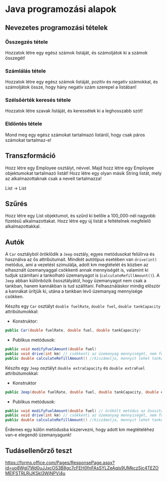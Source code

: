 # Java programozási alapok

## Nevezetes programozási tételek

### Összegzés tétele

Hozzatok létre egy egész számok listáját, és számoljátok ki a számok összegét!

### Számlálás tétele

Hozzatok létre egy egész számok listáját, pozitív és negatív számokkal,
és számoljátok össze, hogy hány negatív szám szerepel a listában!

### Szélsőérték keresés tétele

Hozzatok létre szavak listáját, és keressétek ki a leghosszabb szót!

### Eldöntés tétele

Mond meg egy egész számokat tartalmazó listáról, hogy csak
páros számokat tartalmaz-e!

## Transzformáció

Hozz létre egy Employee osztályt, névvel. Majd hozz létre egy Employee
objektumokat tartalmazó listát!
Hozz létre egy olyan másik String listát, mely az alkalmazottaknak csak a neveit
tartalmazza!

List<Employee> -> List<String>

## Szűrés

Hozz létre egy List<Employee> objektumot, és szűrd ki belőle a 100_000-nél 
nagyobb fizetésű alkalmazottakat. Hozz létre egy új listát a feltételnek
megfelelő alkalmazottakkal.

## Autók

A `Car` osztályból öröklődik a `Jeep` osztály, egyes metódusokat felülírva és használva az ős attribútumait. 
Mindkét autótípus esetében van `drive(int)` metódus, ami a vezetést szimulálja, adott km megtételét és közben 
az elhasznált üzemanyaggal csökkenti annak mennyiségét is, valamint ki tudjuk számítani a tankolható üzemanyagot 
is (`calculateRefillAmount()`).
A `Jeep` abban különbözik ősosztályától, hogy üzemanyagot nem csak a tankban, hanem kannákban is tud szállítani.
Felhasználáskor mindig először a kannákat ürítjük ki, utána a tankban levő üzemanyag mennyisége csökken.

Készíts egy `Car` osztályt `double fuelRate`, `double fuel`, `double tankCapacity` attribútumokkal:

* Konstruktor:

```java
public Car(double fuelRate, double fuel, double tankCapacity)
```

* Publikus metódusok:

```java
public void modifyFuelAmount(double fuel)
public void drive(int km) // csökkenti az üzemanyag mennyiségét, nem fogyhat ki!
public double calculateRefillAmount() //kiszámolja, mennyit lehet tankolni
```

Készíts egy `Jeep` osztályt `double extraCapacity` és `double extraFuel` attribútumokkal:

* Konstruktor

```java
public Jeep(double fuelRate, double fuel, double tankCapacity, double extraCapacity, double extraFuel)
```

* Publikus metódusok:

```java
public void modifyFuelAmount(double fuel) // örökölt metódus az ősosztályból, nem kell felülírni
public void drive(int km) // csökkenti az üzemanyag mennyiségét, nem fogyhat ki!
public double calculateRefillAmount() //kiszámolja, mennyit lehet tankolni
```

Érdemes egy külön metódusba kiszervezni, hogy adott km megtételéhez van-e elegendő üzemanyagunk!

## Tudásellenőrző teszt

https://forms.office.com/Pages/ResponsePage.aspx?id=uo8WgI7Wd0uJJxcOS3B8gc7cFEH0fnFAsSYLZeAqjs9UMkczSjc4TEZOMElFSTRLRjJKSkI3WjNPVi4u